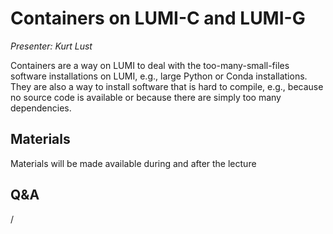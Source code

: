 # Containers on LUMI-C and LUMI-G

*Presenter: Kurt Lust*

Containers are a way on LUMI to deal with the too-many-small-files software
installations on LUMI, e.g., large Python or Conda installations. They are also a 
way to install software that is hard to compile, e.g., because no source code is
available or because there are simply too many dependencies.


## Materials

Materials will be made available during and after the lecture

<!--
<video src="https://462000265.lumidata.eu/2day-20241210/recordings/11-Containers.mp4" controls="controls">
</video>
-->

<!--
-   A video recording will follow.

-   [Slides](https://462000265.lumidata.eu/2day-20241210/files/LUMI-2day-20241210-11-Containers.pdf)

-   [Course notes](11-Containers.md)
-->


## Q&A

/
